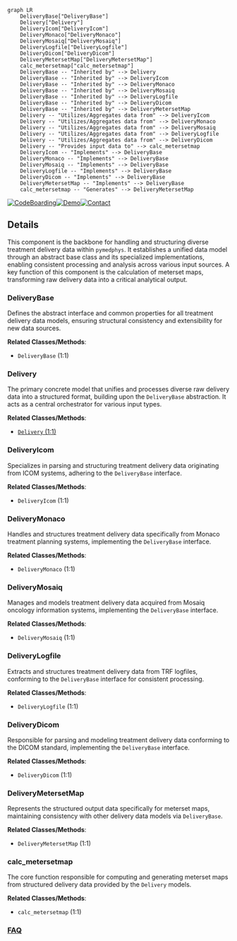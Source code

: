 ```mermaid
graph LR
    DeliveryBase["DeliveryBase"]
    Delivery["Delivery"]
    DeliveryIcom["DeliveryIcom"]
    DeliveryMonaco["DeliveryMonaco"]
    DeliveryMosaiq["DeliveryMosaiq"]
    DeliveryLogfile["DeliveryLogfile"]
    DeliveryDicom["DeliveryDicom"]
    DeliveryMetersetMap["DeliveryMetersetMap"]
    calc_metersetmap["calc_metersetmap"]
    DeliveryBase -- "Inherited by" --> Delivery
    DeliveryBase -- "Inherited by" --> DeliveryIcom
    DeliveryBase -- "Inherited by" --> DeliveryMonaco
    DeliveryBase -- "Inherited by" --> DeliveryMosaiq
    DeliveryBase -- "Inherited by" --> DeliveryLogfile
    DeliveryBase -- "Inherited by" --> DeliveryDicom
    DeliveryBase -- "Inherited by" --> DeliveryMetersetMap
    Delivery -- "Utilizes/Aggregates data from" --> DeliveryIcom
    Delivery -- "Utilizes/Aggregates data from" --> DeliveryMonaco
    Delivery -- "Utilizes/Aggregates data from" --> DeliveryMosaiq
    Delivery -- "Utilizes/Aggregates data from" --> DeliveryLogfile
    Delivery -- "Utilizes/Aggregates data from" --> DeliveryDicom
    Delivery -- "Provides input data to" --> calc_metersetmap
    DeliveryIcom -- "Implements" --> DeliveryBase
    DeliveryMonaco -- "Implements" --> DeliveryBase
    DeliveryMosaiq -- "Implements" --> DeliveryBase
    DeliveryLogfile -- "Implements" --> DeliveryBase
    DeliveryDicom -- "Implements" --> DeliveryBase
    DeliveryMetersetMap -- "Implements" --> DeliveryBase
    calc_metersetmap -- "Generates" --> DeliveryMetersetMap
```

[![CodeBoarding](https://img.shields.io/badge/Generated%20by-CodeBoarding-9cf?style=flat-square)](https://github.com/CodeBoarding/GeneratedOnBoardings)[![Demo](https://img.shields.io/badge/Try%20our-Demo-blue?style=flat-square)](https://www.codeboarding.org/demo)[![Contact](https://img.shields.io/badge/Contact%20us%20-%20contact@codeboarding.org-lightgrey?style=flat-square)](mailto:contact@codeboarding.org)

## Details

This component is the backbone for handling and structuring diverse treatment delivery data within `pymedphys`. It establishes a unified data model through an abstract base class and its specialized implementations, enabling consistent processing and analysis across various input sources. A key function of this component is the calculation of meterset maps, transforming raw delivery data into a critical analytical output.

### DeliveryBase
Defines the abstract interface and common properties for all treatment delivery data models, ensuring structural consistency and extensibility for new data sources.


**Related Classes/Methods**:

- `DeliveryBase` (1:1)


### Delivery
The primary concrete model that unifies and processes diverse raw delivery data into a structured format, building upon the `DeliveryBase` abstraction. It acts as a central orchestrator for various input types.


**Related Classes/Methods**:

- <a href="https://github.com/pymedphys/pymedphys/lib/pymedphys/_base/delivery.py#L1-L1" target="_blank" rel="noopener noreferrer">`Delivery` (1:1)</a>


### DeliveryIcom
Specializes in parsing and structuring treatment delivery data originating from ICOM systems, adhering to the `DeliveryBase` interface.


**Related Classes/Methods**:

- `DeliveryIcom` (1:1)


### DeliveryMonaco
Handles and structures treatment delivery data specifically from Monaco treatment planning systems, implementing the `DeliveryBase` interface.


**Related Classes/Methods**:

- `DeliveryMonaco` (1:1)


### DeliveryMosaiq
Manages and models treatment delivery data acquired from Mosaiq oncology information systems, implementing the `DeliveryBase` interface.


**Related Classes/Methods**:

- `DeliveryMosaiq` (1:1)


### DeliveryLogfile
Extracts and structures treatment delivery data from TRF logfiles, conforming to the `DeliveryBase` interface for consistent processing.


**Related Classes/Methods**:

- `DeliveryLogfile` (1:1)


### DeliveryDicom
Responsible for parsing and modeling treatment delivery data conforming to the DICOM standard, implementing the `DeliveryBase` interface.


**Related Classes/Methods**:

- `DeliveryDicom` (1:1)


### DeliveryMetersetMap
Represents the structured output data specifically for meterset maps, maintaining consistency with other delivery data models via `DeliveryBase`.


**Related Classes/Methods**:

- `DeliveryMetersetMap` (1:1)


### calc_metersetmap
The core function responsible for computing and generating meterset maps from structured delivery data provided by the `Delivery` models.


**Related Classes/Methods**:

- `calc_metersetmap` (1:1)




### [FAQ](https://github.com/CodeBoarding/GeneratedOnBoardings/tree/main?tab=readme-ov-file#faq)